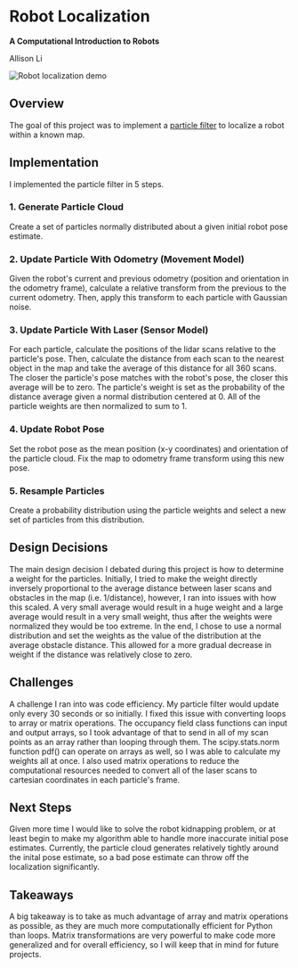 # Robot Localization
**A Computational Introduction to Robots**

Allison Li

![Robot localization demo](./media/demo_2.gif)

## Overview
The goal of this project was to implement a [particle filter](https://en.wikipedia.org/wiki/Particle_filter) to localize a robot within a known map. 
## Implementation
I implemented the particle filter in 5 steps.
### 1. Generate Particle Cloud
Create a set of particles normally distributed about a given initial robot pose estimate.

### 2. Update Particle With Odometry (Movement Model)
Given the robot's current and previous odometry (position and orientation in the odometry frame), calculate a relative transform from the previous to the current odometry. Then, apply this transform to each particle with Gaussian noise. 

### 3. Update Particle With Laser (Sensor Model)
For each particle, calculate the positions of the lidar scans relative to the particle's pose. Then, calculate the distance from each scan to the nearest object in the map and take the average of this distance for all 360 scans. The closer the particle's pose matches with the robot's pose, the closer this average will be to zero. 
The particle's weight is set as the probability of the distance average given a normal distribution centered at 0. All of the particle weights are then normalized to sum to 1.

### 4. Update Robot Pose
Set the robot pose as the mean position (x-y coordinates) and orientation of the particle cloud. Fix the map to odometry frame transform using this new pose.

### 5. Resample Particles
Create a probability distribution using the particle weights and select a new set of particles from this distribution. 

## Design Decisions
The main design decision I debated during this project is how to determine a weight for the particles. Initially, I tried to make the weight directly inversely proportional to the average distance between laser scans and obstacles in the map (i.e. 1/distance), however, I ran into issues with how this scaled. A very small average would result in a huge weight and a large average would result in a very small weight, thus after the weights were normalized they would be too extreme. In the end, I chose to use a normal distribution and set the weights as the value of the distribution at the average obstacle distance. This allowed for a more gradual decrease in weight if the distance was relatively close to zero.

## Challenges
A challenge I ran into was code efficiency. My particle filter would update only every 30 seconds or so initially. I fixed this issue with converting loops to array or matrix operations. The occupancy field class functions can input and output arrays, so I took advantage of that to send in all of my scan points as an array rather than looping through them. The scipy.stats.norm function pdf() can operate on arrays as well, so I was able to calculate my weights all at once. I also used matrix operations to reduce the computational resources needed to convert all of the laser scans to cartesian coordinates in each particle's frame.

## Next Steps
Given more time I would like to solve the robot kidnapping problem, or at least begin to make my algorithm able to handle more inaccurate initial pose estimates. Currently, the particle cloud generates relatively tightly around the inital pose estimate, so a bad pose estimate can throw off the localization significantly.

## Takeaways
A big takeaway is to take as much advantage of array and matrix operations as possible, as they are much more computationally efficient for Python than loops. Matrix transformations are very powerful to make code more generalized and for overall efficiency, so I will keep that in mind for future projects.
